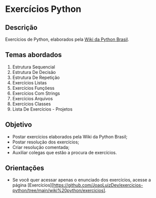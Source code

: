 # Exercícios Python

## Descrição
Exercícios de Python, elaborados pela [Wiki da Python Brasil](https://wiki.python.org.br/ListaDeExercicios).

## Temas abordados

1. Estrutura Sequencial
2. Estrutura De Decisão
3. Estrutura De Repetição
4. Exercícios Listas
5. Exercícios Funçõess
6. Exercícios Com Strings
7. Exercícios Arquivos
8. Exercícios Classes
9. Lista De Exercícios - Projetos

##  Objetivo
- Postar exercícios elaborados pela Wiki da Python Brasil;
- Postar resolução dos exercícios;
- Criar resolução comentada;
- Auxiliar colegas que estão a procura de exercícios.

## Orientações
- Se você quer acessar apenas o enunciado dos exercícios, acesse a página [Exercícios][https://github.com/JoaoLuizDev/exercicios-python/tree/main/wiki%20python/exercicios].
